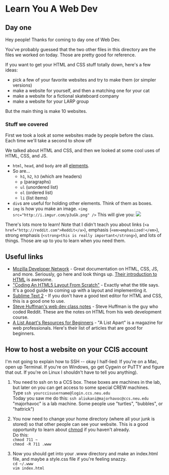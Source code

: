 # Learn You A Web Dev
## Day one

Hey people! Thanks for coming to day one of Web Dev.

You've probably guessed that the two other files in this directory are
the files we worked on today. Those are pretty good for reference.

If you want to get your HTML and CSS stuff totally down, here's a few
ideas:  

* pick a few of your favorite websites and try to make them (or
  simpler versions)
* make a website for yourself, and then a matching one for your cat
* make a website for a fictional skateboard company
* make a website for your LARP group

But the main thing is make 10 websites.

### Stuff we covered

First we took a look at some websites made by people before the class.
Each time we'll take a second to show off 

We talked about HTML and CSS, and then we looked at some cool uses of
HTML, CSS, and JS.

* `html`, `head`, and `body` are all [elements][].
* So are...
  * `h1`, `h2`, `h3` (which are headers)
  * `p` (paragraphs)
  * `ul` (unordered list)
  * `ol` (ordered list)
  * `li` (list items)
* `div`s are useful for holding other elements. Think of them as
  boxes.
* `img` is how you make an image.
  `<img src="http://i.imgur.com/p3uGk.png" />`
  This will give you:
    ![](http://i.imgur.com/p3uGk.png)

There's lots more to learn! Note that I didn't teach you about links
(`<a href="http://reddit.com">Reddit</a>`), emphasis
(`<em>emphasized!</em>`), strong emphasis (`<strong>this is
really important</strong>`), and lots of things. Those are up to you
to learn when you need them.

[elements]: https://developer.mozilla.org/en-US/docs/HTML/Introduction#Elements_-_the_basic_building_blocks

## Useful links

* [Mozilla Developer Network][mdn] - Great documentation on HTML, CSS,
  JS, and more. Seriously, go here and look things up. [Their
introduction to HTML][intro] is awesome.
* ["Coding An HTML5 Layout From Scratch"][html5] - Exactly what the
  title says. It's a good guide to coming up with a layout and
  implementing it.
* [Sublime Text 2][subl] - If you don't have a good text editor for
  HTML and CSS, this is a good one to use.
* [Steve Huffman's web dev class notes][huff] - Steve Huffman is the guy who coded Reddit. These are the notes on HTML from his web development course.
* [A List Apart's Resources for Beginners][ala] - "A List Apart" is a magazine for web professionals. Here's their list of articles that are good for beginners.

[mdn]: https://developer.mozilla.org/en-US/
[intro]: https://developer.mozilla.org/en-US/docs/HTML/Introduction
[html5]: http://coding.smashingmagazine.com/2009/08/04/designing-a-html-5-layout-from-scratch/
[subl]: http://www.sublimetext.com/
[huff]: http://www.udacity.com/wiki/CS253%20Unit%201?course=cs253#world-wide-web
[ala]: http://www.alistapart.com/articles/alaprimer2/


## How to host a website on your CCIS account

I'm not going to explain how to SSH -- okay I half-lied: If
you're on a Mac, open up Terminal. If you're on Windows, go get Cygwin
or PuTTY and figure that out. If you're on Linux I shouldn't have to
tell you anything).

1. You need to ssh on to a CCS box. These boxes are machines in the
   lab, but later on you can get access to some special CREW machines.  
   Type `ssh yourccisusername@login.ccs.neu.edu`  
   Today you saw me do this:
    `ssh aliukani@majorhavoc@ccs.neu.edu`
    "majorhavoc" is a lab machine. Some people use "turtles", "bubbles", or "hattrick")

2. You now need to change your home directory (where all your junk is
   stored) so that other people can see your website. This is a good
   opportunity to learn about [chmod][] if you haven't already.  
   Do this:  
    `chmod 711 ~`  
    `chmod -R 711 .www`  

3. Now you should get into your .www directory and make an index.html
   file, and maybe a style.css file if you're feeling snazzy.  
    `cd ~/.www`  
    `vim index.html`  

[chmod]: http://en.wikipedia.org/wiki/Chmod

